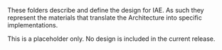These folders describe and define the design for IAE. As such they represent the materials that translate the Architecture into specific implementations.

This is a placeholder only. No design is included in the current release. 
